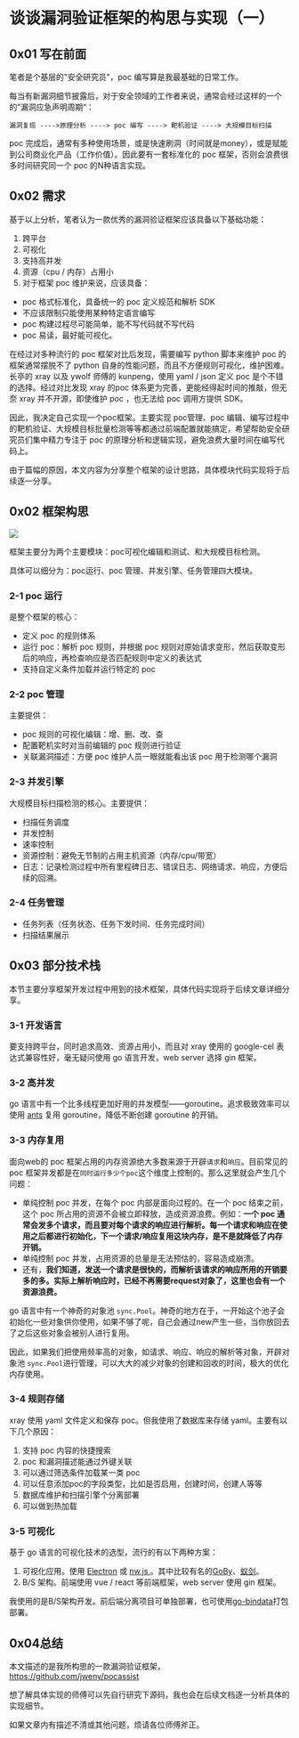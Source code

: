 谈谈漏洞验证框架的构思与实现（一）
=================

0x01 写在前面
---------

笔者是个基层的"安全研究员"，poc 编写算是我最基础的日常工作。

每当有新漏洞细节披露后，对于安全领域的工作者来说，通常会经过这样的一个的”漏洞应急声明周期“：

`漏洞复现 ---->原理分析 ----> poc 编写 ----> 靶机验证 ----> 大规模目标扫描`

poc 完成后，通常有多种使用场景，或是快速刷洞（时间就是money），或是赋能到公司商业化产品（工作价值）。因此要有一套标准化的 poc 框架，否则会浪费很多时间研究同一个 poc 的N种语言实现。

0x02 需求
-------

基于以上分析，笔者认为一款优秀的漏洞验证框架应该具备以下基础功能：

1. 跨平台
2. 可视化
3. 支持高并发
4. 资源（cpu / 内存）占用小
5. 对于框架 poc 维护来说，应该具备：

- poc 格式标准化，具备统一的 poc 定义规范和解析 SDK
- 不应该限制只能使用某种特定语言编写
- poc 构建过程尽可能简单，能不写代码就不写代码
- poc 易读，最好能可视化。

在经过对多种流行的 poc 框架对比后发现，需要编写 python 脚本来维护 poc 的框架通常摆脱不了 python 自身的性能问题，而且不方便规则可视化，维护困难。长亭的 xray 以及 ywolf 师傅的 kunpeng，使用 yaml / json 定义 poc 是个不错的选择。经过对比发现 xray 的poc 体系更为完善，更能经得起时间的推敲，但无奈 xray 并不开源，即使维护 poc ，也无法给 poc 调用方提供 SDK。

因此，我决定自己实现一个poc框架。主要实现 poc管理、poc 编辑、编写过程中的靶机验证、大规模目标批量检测等等都通过前端配置就能搞定，希望帮助安全研究员们集中精力专注于 poc 的原理分析和逻辑实现，避免浪费大量时间在编写代码上。

由于篇幅的原因，本文内容为分享整个框架的设计思路，具体模块代码实现将于后续逐一分享。

0x02 框架构思
---------

[![](https://shs3.b.qianxin.com/attack_forum/2021/06/attach-cf84e27b396a20b0884c5158b313af29a5e40687.png)](https://shs3.b.qianxin.com/attack_forum/2021/06/attach-cf84e27b396a20b0884c5158b313af29a5e40687.png)

框架主要分为两个主要模块：poc可视化编辑和测试、和大规模目标检测。

具体可以细分为：poc运行、poc 管理、并发引擎、任务管理四大模块。

### 2-1 poc 运行

是整个框架的核心：

- 定义 poc 的规则体系
- 运行 poc：解析 poc 规则，并根据 poc 规则对原始请求变形，然后获取变形后的响应，再检查响应是否匹配规则中定义的表达式
- 支持自定义条件加载并运行特定的 poc

### 2-2 poc 管理

主要提供：

- poc 规则的可视化编辑：增、删、改、查
- 配置靶机实时对当前编辑的 poc 规则进行验证
- 关联漏洞描述：方便 poc 维护人员一眼就能看出该 poc 用于检测哪个漏洞

### 2-3 并发引擎

大规模目标扫描检测的核心。主要提供：

- 扫描任务调度
- 并发控制
- 速率控制
- 资源控制：避免无节制的占用主机资源（内存/cpu/带宽）
- 日志：记录检测过程中所有里程碑日志、错误日志、网络请求、响应，方便后续的回溯。

### 2-4 任务管理

- 任务列表（任务状态、任务下发时间、任务完成时间）
- 扫描结果展示

0x03 部分技术栈
----------

本节主要分享框架开发过程中用到的技术框架，具体代码实现将于后续文章详细分享。

### 3-1 开发语言

要支持跨平台，同时追求高效、资源占用小，而且对 xray 使用的 google-cel 表达式兼容性好，毫无疑问使用 go 语言开发，web server 选择 gin 框架。

### 3-2 高并发

go 语言中有一个比多线程更加好用的并发模型——goroutine。追求极致效率可以使用 [ants](https://github.com/panjf2000/ants) 复用 goroutine，降低不断创建 goroutine 的开销。

### 3-3 内存复用

面向web的 poc 框架占用的内存资源绝大多数来源于开辟`请求`和`响应`。目前常见的 poc 框架并发都是在`同时运行多少个poc`这个维度上控制的。那么这里就会产生几个问题：

- 单纯控制 poc 并发，在每个 poc 内部是面向过程的。在一个 poc 结束之前，这个 poc 所占用的资源不会被立即释放，造成资源浪费。例如：**一个 poc 通常会发多个请求，而且要对每个请求的响应进行解析。每一个请求和响应在使用之后都进行初始化，下一个请求/响应复用这块内存，是不是就降低了内存开销。**
- 单纯控制 poc 并发，占用资源的总量是无法预估的，容易造成崩溃。
- 还有，**我们知道，发送一个请求是很快的，而解析该请求的响应所用的开销要多的多。实际上解析响应时，已经不再需要request对象了，这里也会有一个资源浪费。**

go 语言中有一个神奇的对象池 `sync.Pool`。神奇的地方在于，一开始这个池子会初始化一些对象供你使用，如果不够了呢，自己会通过new产生一些，当你放回去了之后这些对象会被别人进行复用。

因此，如果我们把使用频率高的对象，如请求、响应、响应的解析等对象，开辟对象池 `sync.Pool`进行管理，可以大大的减少对象的创建和回收的时间，极大的优化内存使用。

### 3-4 规则存储

xray 使用 yaml 文件定义和保存 poc。但我使用了数据库来存储 yaml。主要有以下几个原因：

1. 支持 poc 内容的快捷搜索
2. poc 和漏洞描述能通过外键关联
3. 可以通过筛选条件加载某一类 poc
4. 可以任意添加poc的字段类型，比如是否启用，创建时间，创建人等等
5. 数据库维护和扫描引擎个分离部署
6. 可以做到热加载

### 3-5 可视化

基于 go 语言的可视化技术的选型，流行的有以下两种方案：

1. 可视化应用。使用 [Electron](https://electronjs.org/) 或 [nw.js ](https://nwjs.io/) 。其中比较有名的[GoBy](http://gobies.org/)、[蚁剑](https://github.com/AntSwordProject/antSword)。
2. B/S 架构。前端使用 vue / react 等前端框架，web server 使用 gin 框架。

我使用的是B/S架构开发。前后端分离项目可单独部署，也可使用[go-bindata](https://github.com/elazarl/go-bindata-assetfs)打包部署。

0x04总结
------

本文描述的是我所构思的一款漏洞验证框架，<https://github.com/jweny/pocassist>

想了解具体实现的师傅可以先自行研究下源码，我也会在后续文档逐一分析具体的实现细节。

如果文章内有描述不清或其他问题，烦请各位师傅斧正。